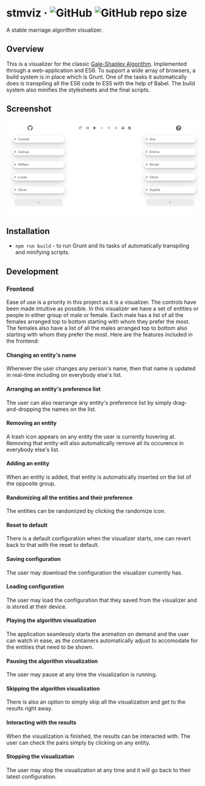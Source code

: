 # stmviz &middot; ![GitHub](https://img.shields.io/github/license/sevora/stmviz) ![GitHub repo size](https://img.shields.io/github/repo-size/sevora/stmviz)
A stable marriage algorithm visualizer.

## Overview
This is a visualizer for the classic [Gale-Shapley Algorithm](https://en.wikipedia.org/wiki/Gale%E2%80%93Shapley_algorithm). 
Implemented through a web-application and ES6. To support a wide array of browsers, a build system is in place which is Grunt.
One of the tasks it automatically does is transpiling all the ES6 code to ES5 with the help of Babel. The build system also minifies
the stylesheets and the final scripts.

## Screenshot
![stmviz](screenshot.png)

## Installation
- `npm run build` - to run Grunt and its tasks of automatically transpiling and minifying scripts.

## Development
### Frontend
Ease of use is a priority in this project as it is a visualizer. The controls have been made intuitive as possible. In this visualizer we have a set of
entities or people in either group of male or female. Each male has a list of all the females arranged top to bottom starting with whom they prefer the most.
The females also have a list of all the males arranged top to bottom also starting with whom they prefer the most. Here are the features included in the frontend:
#### Changing an entity's name
Whenever the user changes any person's name, then that name is updated in real-time including on everybody else's list. 

#### Arranging an entity's preference list
The user can also rearrange any entity's preference list by simply drag-and-dropping the names on the list.

#### Removing an entity
A trash icon appears on any entity the user is currently hovering at. Removing that entity will also automatically remove 
all its occurence in everybody else's list.

#### Adding an entity
When an entity is added, that entity is automatically inserted on the list of the opposite group.

#### Randomizing all the entities and their preference
The entities can be randomized by clicking the randomize icon.

#### Reset to default
There is a default configuration when the visualizer starts, one can revert back to that with 
the reset to default.

#### Saving configuration
The user may download the configuration the visualizer currently has.

#### Loading configuration
The user may load the configuration that they saved from the visualizer and is stored at their device.

#### Playing the algorithm visualization
The application seamlessly starts the animation on demand and the user can watch in ease, as the containers automatically
adjust to accomodate for the entities that need to be shown.

#### Pausing the algorithm visualization
The user may pause at any time the visualization is running.

#### Skipping the algorithm visualization
There is also an option to simply skip all the visualization and get to the results right away.

#### Interacting with the results
When the visualization is finished, the results can be interacted with. The user can check the pairs simply
by clicking on any entity.

#### Stopping the visualization
The user may stop the visualization at any time and it will go back to their latest configuration.
